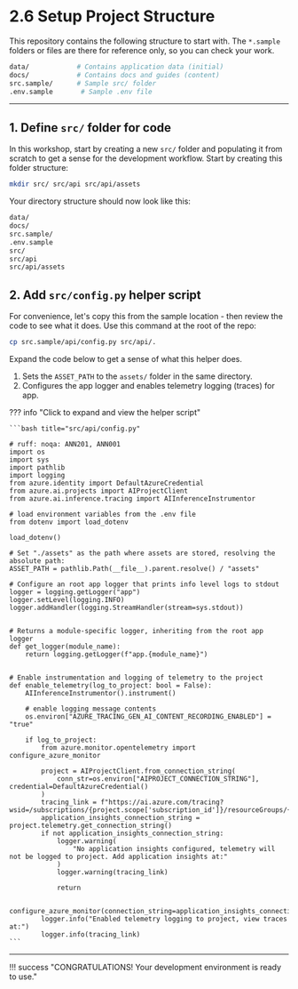 # 2.6 Setup Project Structure

This repository contains the following structure to start with. The `*.sample` folders or files are there for reference only, so you can check your work.

```bash title=""
data/            # Contains application data (initial)
docs/            # Contains docs and guides (content)
src.sample/      # Sample src/ folder
.env.sample       # Sample .env file
```

----

## 1. Define `src/` folder for code

In this workshop, start by creating a new `src/` folder and populating it from scratch to get a sense for the development workflow. Start by creating this folder structure:

```bash title=""
mkdir src/ src/api src/api/assets
```

Your directory structure should now look like this:

```bash title=""
data/
docs/
src.sample/
.env.sample
src/
src/api
src/api/assets
```

## 2. Add `src/config.py` helper script

For convenience, let's copy this from the sample location - then review the code to see what it does. Use this command at the root of the repo:

```bash title=""
cp src.sample/api/config.py src/api/.
```

Expand the code below to get a sense of what this helper does.

1. Sets the `ASSET_PATH` to the `assets/` folder in the same directory.
1. Configures the app logger and enables telemetry logging (traces) for app.

??? info "Click to expand and view the helper script"

    ```bash title="src/api/config.py"

    # ruff: noqa: ANN201, ANN001
    import os
    import sys
    import pathlib
    import logging
    from azure.identity import DefaultAzureCredential
    from azure.ai.projects import AIProjectClient
    from azure.ai.inference.tracing import AIInferenceInstrumentor

    # load environment variables from the .env file
    from dotenv import load_dotenv

    load_dotenv()

    # Set "./assets" as the path where assets are stored, resolving the absolute path:
    ASSET_PATH = pathlib.Path(__file__).parent.resolve() / "assets"

    # Configure an root app logger that prints info level logs to stdout
    logger = logging.getLogger("app")
    logger.setLevel(logging.INFO)
    logger.addHandler(logging.StreamHandler(stream=sys.stdout))


    # Returns a module-specific logger, inheriting from the root app logger
    def get_logger(module_name):
        return logging.getLogger(f"app.{module_name}")


    # Enable instrumentation and logging of telemetry to the project
    def enable_telemetry(log_to_project: bool = False):
        AIInferenceInstrumentor().instrument()

        # enable logging message contents
        os.environ["AZURE_TRACING_GEN_AI_CONTENT_RECORDING_ENABLED"] = "true"

        if log_to_project:
            from azure.monitor.opentelemetry import configure_azure_monitor

            project = AIProjectClient.from_connection_string(
                conn_str=os.environ["AIPROJECT_CONNECTION_STRING"], credential=DefaultAzureCredential()
            )
            tracing_link = f"https://ai.azure.com/tracing?wsid=/subscriptions/{project.scope['subscription_id']}/resourceGroups/{project.scope['resource_group_name']}/providers/Microsoft.MachineLearningServices/workspaces/{project.scope['project_name']}"
            application_insights_connection_string = project.telemetry.get_connection_string()
            if not application_insights_connection_string:
                logger.warning(
                    "No application insights configured, telemetry will not be logged to project. Add application insights at:"
                )
                logger.warning(tracing_link)

                return

            configure_azure_monitor(connection_string=application_insights_connection_string)
            logger.info("Enabled telemetry logging to project, view traces at:")
            logger.info(tracing_link)
    ```

---


!!! success "CONGRATULATIONS! Your development environment is ready to use."

